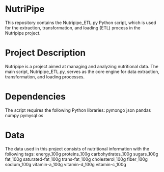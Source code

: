 # NutriPipe
This repository contains the Nutripipe_ETL.py Python script, which is used for the extraction, transformation, and loading (ETL) process in the Nutripipe project.

# Project Description
Nutripipe is a project aimed at managing and analyzing nutritional data. The main script, Nutripipe_ETL.py, serves as the core engine for data extraction, transformation, and loading processes.

# Dependencies
The script requires the following Python libraries:
pymongo
json
pandas
numpy
pymysql
os


# Data
The data used in this project consists of nutritional information with the following tags:
energy_100g
proteins_100g
carbohydrates_100g
sugars_100g
fat_100g
saturated-fat_100g
trans-fat_100g
cholesterol_100g
fiber_100g
sodium_100g
vitamin-a_100g
vitamin-d_100g
vitamin-c_100g
